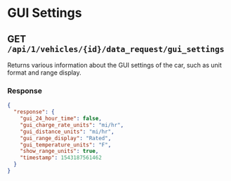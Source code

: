 # GUI Settings

## GET `/api/1/vehicles/{id}/data_request/gui_settings`

Returns various information about the GUI settings of the car, such as unit format and range display.

### Response

```json
{
  "response": {
    "gui_24_hour_time": false,
    "gui_charge_rate_units": "mi/hr",
    "gui_distance_units": "mi/hr",
    "gui_range_display": "Rated",
    "gui_temperature_units": "F",
    "show_range_units": true,
    "timestamp": 1543187561462
  }
}
```
